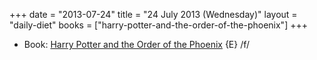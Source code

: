 +++
date = "2013-07-24"
title = "24 July 2013 (Wednesday)"
layout = "daily-diet"
books = ["harry-potter-and-the-order-of-the-phoenix"]
+++

<ul>
<li class="entry Book">Book: <a href="/books/harry-potter-and-the-order-of-the-phoenix">Harry Potter and the Order of the Phoenix</a> {E} /f/</li>
</ul>